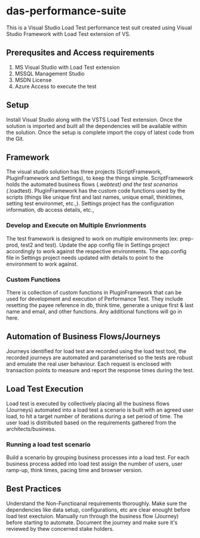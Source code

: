 # das-performance-suite

This is a Visual Studio Load Test performance test suit created using Visual Studio Framework with Load Test extension of VS. 

## Prerequsites and Access requirements

1. MS Visual Studio with Load Test extension
2. MSSQL Management Studio
3. MSDN License
4. Azure Access to execute the test

## Setup

Install Visual Studio along with the VSTS Load Test extension. Once the solution is imported and built all the dependencies will be available within the solution. Once the setup is complete import the copy of latest code from the Git. 

## Framework

The visual studio solution has three projects (ScriptFramework, PluginFramework and Settings), to keep the things simple. ScriptFramework holds the automated business flows (*.webtest) and the test scenarios (*.loadtest). PluginFramework has the custom code functions used by the scripts (things like unique first and last names, unique email, thinktimes, setting test environmet, etc.,). Settings project has the configuration information, db access details, etc., 

### Develop and Execute on Multiple Envrionments

The test framework is designed to work on multiple environments (ex: prep-prod, test2 and test). Update the app config file in Settings project accordingly to work against the respective environments. The app.config file in Settings project needs updated with details to point to the environment to work against.

### Custom Functions

There is collection of custom functions in PluginFramework that can be used for development and execution of Performance Test. They include resetting the payee reference in db, think time, generate a unique first & last name and email, and other functions. Any additional functions will go in here. 

## Automation of Business Flows/Journeys

Journeys identified for load test are recorded using the load test tool, the recorded journeys are automated and parameterised so the tests are robust and emulate the real user behaviour. Each request is enclosed with transaction points to measure and report the response times during the test.

## Load Test Execution

Load test is executed by collectively placing all the business flows (Journeys) automated into a load test a scenario is built with an agreed user load, to hit a target number of iterations during a set period of time. The user load is distributed based on the requirements gathered from the architects/business.

### Running a load test scenario

Build a scenario by grouping business processes into a load test. For each business process added into load test assign the number of users, user ramp-up, think times, pacing time and browser version. 

## Best Practices
Understand the Non-Functioanal requirements thoroughly.
Make sure the dependencies like data setup, configurations, etc are clear enought before load test exectuion.
Manually run through the business flow (Journey) before starting to automate.
Document the journey and make sure it's reviewed by thew concerned stake holders.

